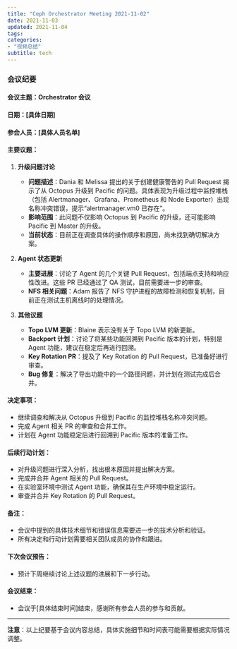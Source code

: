 ```yaml
---
title: "Ceph Orchestrator Meeting 2021-11-02"
date: 2021-11-03
updated: 2021-11-04
tags:
categories:
- "视频总结"
subtitle: tech
---
```



### 会议纪要

#### 会议主题：Orchestrator 会议

#### 日期：[具体日期]

#### 参会人员：[具体人员名单]

#### 主要议题：

1. **升级问题讨论**
   - **问题描述**：Dania 和 Melissa 提出的关于创建健康警告的 Pull Request 揭示了从 Octopus 升级到 Pacific 的问题。具体表现为升级过程中监控堆栈（包括 Alertmanager、Grafana、Prometheus 和 Node Exporter）出现名称冲突错误，提示“alertmanager.vm0 已存在”。
   - **影响范围**：此问题不仅影响 Octopus 到 Pacific 的升级，还可能影响 Pacific 到 Master 的升级。
   - **当前状态**：目前正在调查具体的操作顺序和原因，尚未找到确切解决方案。

2. **Agent 状态更新**
   - **主要进展**：讨论了 Agent 的几个关键 Pull Request，包括端点支持和响应性改进。这些 PR 已经通过了 QA 测试，目前需要进一步的审查。
   - **NFS 相关问题**：Adam 报告了 NFS 守护进程的故障检测和恢复机制，目前正在测试主机离线时的处理情况。

3. **其他议题**
   - **Topo LVM 更新**：Blaine 表示没有关于 Topo LVM 的新更新。
   - **Backport 计划**：讨论了将某些功能回溯到 Pacific 版本的计划，特别是 Agent 功能，建议在稳定后再进行回溯。
   - **Key Rotation PR**：提及了 Key Rotation 的 Pull Request，已准备好进行审查。
   - **Bug 修复**：解决了导出功能中的一个路径问题，并计划在测试完成后合并。

#### 决定事项：

- 继续调查和解决从 Octopus 升级到 Pacific 的监控堆栈名称冲突问题。
- 完成 Agent 相关 PR 的审查和合并工作。
- 计划在 Agent 功能稳定后进行回溯到 Pacific 版本的准备工作。

#### 后续行动计划：

- 对升级问题进行深入分析，找出根本原因并提出解决方案。
- 完成并合并 Agent 相关的 Pull Request。
- 在实验室环境中测试 Agent 功能，确保其在生产环境中稳定运行。
- 审查并合并 Key Rotation 的 Pull Request。

#### 备注：

- 会议中提到的具体技术细节和错误信息需要进一步的技术分析和验证。
- 所有决定和行动计划需要相关团队成员的协作和跟进。

#### 下次会议预告：

- 预计下周继续讨论上述议题的进展和下一步行动。

#### 会议结束：

- 会议于[具体结束时间]结束，感谢所有参会人员的参与和贡献。

---

**注意**：以上纪要基于会议内容总结，具体实施细节和时间表可能需要根据实际情况调整。